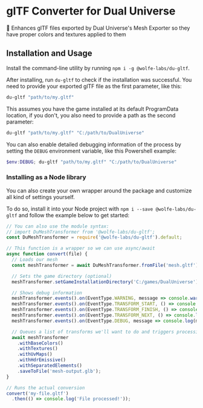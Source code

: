 # glTF Converter for Dual Universe
🎨 Enhances glTF files exported by Dual Universe's Mesh Exporter so they have proper colors and textures applied to them

## Installation and Usage

Install the command-line utility by running `npm i -g @wolfe-labs/du-gltf`.

After installing, run `du-gltf` to check if the installation was successful. You need to provide your exported glTF file as the first parameter, like this:

```sh
du-gltf "path/to/my.gltf"
```

This assumes you have the game installed at its default ProgramData location, if you don't, you also need to provide a path as the second parameter:

```sh
du-gltf "path/to/my.gltf" "C:/path/to/DualUniverse"
```

You can also enable detailed debugging information of the process by setting the `DEBUG` environment variable, like this Powershell example:

```ps1
$env:DEBUG; du-gltf "path/to/my.gltf" "C:/path/to/DualUniverse"
```

### Installing as a Node library

You can also create your own wrapper around the package and customize all kind of settings yourself.

To do so, install it into your Node project with `npm i --save @wolfe-labs/du-gltf` and follow the example below to get started:

```js
// You can also use the module syntax:
// import DuMeshTransformer from '@wolfe-labs/du-gltf';
const DuMeshTransformer = require('@wolfe-labs/du-gltf').default;

// This function is a wrapper so we can use async/await
async function convert(file) {
  // Loads our mesh
  const meshTransformer = await DuMeshTransformer.fromFile('mesh.gltf');

  // Sets the game directory (optional)
  meshTransformer.setGameInstallationDirectory('C:/games/DualUniverse');

  // Shows debug information
  meshTransformer.events().on(EventType.WARNING, message => console.warn('WARNING:', message));
  meshTransformer.events().on(EventType.TRANSFORM_START, () => console.log('Model processing started!'));
  meshTransformer.events().on(EventType.TRANSFORM_FINISH, () => console.log('Model processing finished!'));
  meshTransformer.events().on(EventType.TRANSFORM_NEXT, () => console.log(''));
  meshTransformer.events().on(EventType.DEBUG, message => console.log(message));

  // Queues a list of transforms we'll want to do and triggers processing (upon saving)
  await meshTransformer
    .withBaseColors()
    .withTextures()
    .withUvMaps()
    .withHdrEmissive()
    .withSeparatedElements()
    .saveToFile('mesh-output.glb');
}

// Runs the actual conversion
convert('my-file.gltf')
  .then(() => console.log('File processed!'));
```
